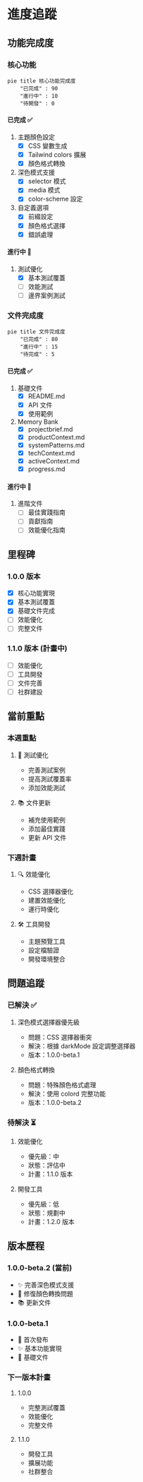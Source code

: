 # 進度追蹤

## 功能完成度

### 核心功能
```mermaid
pie title 核心功能完成度
    "已完成" : 90
    "進行中" : 10
    "待開發" : 0
```

#### 已完成 ✅
1. 主題顏色設定
   - [x] CSS 變數生成
   - [x] Tailwind colors 擴展
   - [x] 顏色格式轉換

2. 深色模式支援
   - [x] selector 模式
   - [x] media 模式
   - [x] color-scheme 設定

3. 自定義選項
   - [x] 前綴設定
   - [x] 顏色格式選擇
   - [x] 錯誤處理

#### 進行中 🔄
1. 測試優化
   - [x] 基本測試覆蓋
   - [ ] 效能測試
   - [ ] 邊界案例測試

### 文件完成度
```mermaid
pie title 文件完成度
    "已完成" : 80
    "進行中" : 15
    "待完成" : 5
```

#### 已完成 ✅
1. 基礎文件
   - [x] README.md
   - [x] API 文件
   - [x] 使用範例

2. Memory Bank
   - [x] projectbrief.md
   - [x] productContext.md
   - [x] systemPatterns.md
   - [x] techContext.md
   - [x] activeContext.md
   - [x] progress.md

#### 進行中 🔄
1. 進階文件
   - [ ] 最佳實踐指南
   - [ ] 貢獻指南
   - [ ] 效能優化指南

## 里程碑

### 1.0.0 版本
- [x] 核心功能實現
- [x] 基本測試覆蓋
- [x] 基礎文件完成
- [ ] 效能優化
- [ ] 完整文件

### 1.1.0 版本 (計畫中)
- [ ] 效能優化
- [ ] 工具開發
- [ ] 文件完善
- [ ] 社群建設

## 當前重點

### 本週重點
1. 🎯 測試優化
   - 完善測試案例
   - 提高測試覆蓋率
   - 添加效能測試

2. 📚 文件更新
   - 補充使用範例
   - 添加最佳實踐
   - 更新 API 文件

### 下週計畫
1. 🔍 效能優化
   - CSS 選擇器優化
   - 建置效能優化
   - 運行時優化

2. 🛠 工具開發
   - 主題預覽工具
   - 設定檔驗證
   - 開發環境整合

## 問題追蹤

### 已解決 ✅
1. 深色模式選擇器優先級
   - 問題：CSS 選擇器衝突
   - 解決：根據 darkMode 設定調整選擇器
   - 版本：1.0.0-beta.1

2. 顏色格式轉換
   - 問題：特殊顏色格式處理
   - 解決：使用 colord 完整功能
   - 版本：1.0.0-beta.2

### 待解決 ⏳
1. 效能優化
   - 優先級：中
   - 狀態：評估中
   - 計畫：1.1.0 版本

2. 開發工具
   - 優先級：低
   - 狀態：規劃中
   - 計畫：1.2.0 版本

## 版本歷程

### 1.0.0-beta.2 (當前)
- ✨ 完善深色模式支援
- 🐛 修復顏色轉換問題
- 📚 更新文件

### 1.0.0-beta.1
- 🎉 首次發布
- ✨ 基本功能實現
- 📝 基礎文件

### 下一版本計畫
1. 1.0.0
   - 完整測試覆蓋
   - 效能優化
   - 完整文件

2. 1.1.0
   - 開發工具
   - 擴展功能
   - 社群整合